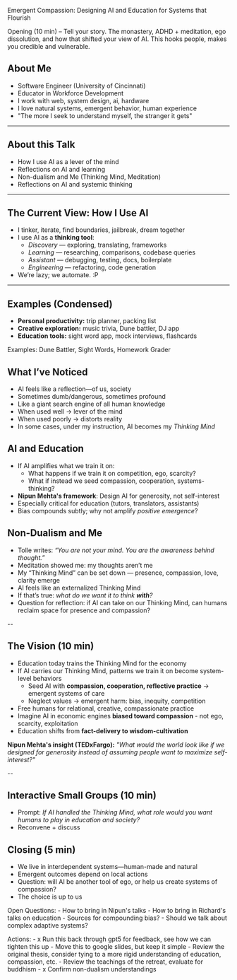 Emergent Compassion: Designing AI and Education for Systems that Flourish

Opening (10 min) – Tell your story. The monastery, ADHD + meditation, ego dissolution, and how that shifted your view of AI. This hooks people, makes you credible and vulnerable.

## About Me
- Software Engineer (University of Cincinnati)
- Educator in Workforce Development
- I work with web, system design, ai, hardware
- I love natural systems, emergent behavior, human experience
- "The more I seek to understand myself, the stranger it gets"

---

## About this Talk
- How I use AI as a lever of the mind
- Reflections on AI and learning
- Non-dualism and Me (Thinking Mind, Meditation)
- Reflections on AI and systemic thinking

---

## The Current View: How I Use AI
- I tinker, iterate, find boundaries, jailbreak, dream together  
- I use AI as a **thinking tool**:  
  - *Discovery* — exploring, translating, frameworks  
  - *Learning* — researching, comparisons, codebase queries  
  - *Assistant* — debugging, testing, docs, boilerplate  
  - *Engineering* — refactoring, code generation  
- We’re lazy; we automate. :P  

---

## Examples (Condensed)
- **Personal productivity:** trip planner, packing list  
- **Creative exploration:** music trivia, Dune battler, DJ app  
- **Education tools:** sight word app, mock interviews, flashcards  

Examples: Dune Battler, Sight Words, Homework Grader 

<!--
## Examples of how I have used AI:
- CLI command generator (videos, git, search)
- Europe Trip Planner
- Packing List Generator
- Interactive Game Engine
- Vinyl DJ web app
- Music Trivia app
- Code Generation, Documentation
- Javascript Translator (english <-> arabic/french/etc)
- Programming Language translator (ruby -> python)
- Exploring conference theme ideas, workshop tracks
- Explanations of large code base, functional tracing
- Researching ancient text translations with contextual framing

## Uses of AI specifically for education:
- Explorations of engineering concept analogies
- Kindergarden Sight Word app
- Mock Technical Interview Simulator
- Explorations of curriculum expansion concepts
- Flashcard & Quiz Generator
- Homework grader (with ruberic training)
- Generating new homework questions, projects

## Recent Projects: Mood Room
- Mood Room photo
- Hardware, Software, AI-Tooling, Music, Interactivity
- Tons of learning, lots of discovery and execution

## Recent Projects: Dune Battler
- Example of character photo
- AI usage: characters, battles, censorship, code writing

## Recent Projects: Music Trivia App
- Example of the trivia project
- AI Usage: looking up trivia, code generation

## Recent Projects: Kindergarten Sight Words App
- Example of the sight words
- Screenshot of the app
-->

## What I’ve Noticed
- AI feels like a reflection—of us, society  
- Sometimes dumb/dangerous, sometimes profound  
- Like a giant search engine of all human knowledge  
- When used well → lever of the mind  
- When used poorly → distorts reality  
- In some cases, under my instruction, AI becomes my *Thinking Mind*  

<!-- 
The Provocation (15 min) – Ask: if AI is just an amplifier of what we train it on, what happens if we train it only on competition, ego, and scarcity? What if instead we seeded it with compassion, cooperation, and systems-thinking? Bring in references from complexity science, Buddhism, and maybe even contemplative pedagogy in education. -->

## AI and Education
- If AI amplifies what we train it on:  
  - What happens if we train it on competition, ego, scarcity?
  - What if instead we seed compassion, cooperation, systems-thinking?
- **Nipun Mehta's framework**: Design AI for generosity, not self-interest
- Especially critical for education (tutors, translators, assistants)
- Bias compounds subtly; why not amplify *positive emergence*?

<!-- 
## AI in Education (Cautionary Reflection)
- As we use these tools, they become amplifiers of what we train them on. What happens when we train them on sources of competition, ego, and scarcity?
- What happens if we instead seed them with examples of compassion, cooperation, and systems-thinking?
- This becomes especially important as we look at AI as tutors, as research assistants, as translators, as assistants.
- Bias compounds and is often subtle or hidden. We have these amazing tools, why not increase the chances of emergent positive outcomes for students and all users? -->

## Non-Dualism and Me
- Tolle writes: *“You are not your mind. You are the awareness behind thought.”*  
- Meditation showed me: my thoughts aren’t me  
- My “Thinking Mind” can be set down — presence, compassion, love, clarity emerge  
- AI feels like an externalized Thinking Mind  
- If that’s true: *what do we want it to think **with**?*
- Question for reflection: if AI can take on our Thinking Mind, can humans reclaim space for presence and compassion?

<!-- ### Insights from *The Power of Now* (Tolle, 1997) -->
<!-- - The ego thrives on identification with thought; liberation comes from disidentifying.   -->
<!-- - When the mind quiets, we access a deeper seat of consciousness — presence, compassion, love.   -->
<!-- - This frames my experience: meditation showed me I am not bound to constant problem-solving.   -->


<!-- # Non-Dualism and Me
- Over the past few years I've been on a journey to understand more about my mind
- Pro: massive color and dopamine when problem solving, creatively connecting ideas, learning, focusing
- Con: underestimate my limits (physical, mental)
- It is easy to get so wrapped up into these machinations of the mind that we believe that we ARE our thoughts
- Our mind convinces us that this must be true, our value is based on our ability to produce, compete, accolades


## My experience with meditation
- I was a volunteer a retreat hosted in a non-religious context at a budhist retreat
- We discussed consciousness, connectedness, kindness, service, artificial intelligence, and systemic thinking
- Meditation, silence, quiet patience showed me it was possible to turn my Thinking Mind off
- If this is possible, it means that I am not my Thinking Mind
- While the go and thinking mind protect us from the world, Eckart Tolle tells us that Compassion, Love, and Empathy eminate from the seat of consciousness (Genuine Self) that lives behind the thoughts -->

--

<!-- 
The Vision (10 min) – Paint a picture of AI as a “thinking partner” that takes on cognitive load so humans can invest in relational, creative, compassionate practices. Education shifts from fact-delivery to wisdom-cultivation.

# A Brief Reflection on Education
- A large part of our education is training our mind for the real world, especially as it comes to workforce development, practical skills, and preparation for entering the labor market
- I would argue that a central tenant of this training is specifically designed to sharpen our Thinking Mind for participation in the economic systems that we depend on (for *money*, job, wealth creation, etc).

## AI in the Workforce
- Can AI take on the cognative load in the work force? What if we outsource our Thinking Mind?
- Imagine freeing our collective cognative load so that humans can invest in relational, creative, compassionate practices.
- Imagine AI agents participating in our economic engines with biases *toward* compassion, cooperation, and system thinking - without the trappings of human ego, scarcity mindset, and exploitative competition?
- Can we shift Education from fact-delivery to wisdom-cultivation?
- What if our current institutions and economic models, through intentional and compassionate AI participation, can be migrated from systems of harm and exploitation to systems that by default are sustainable and support the flourishing of all life? What would this do to our species, our culture, our planet and all life that depends on it, including us?
-->

## The Vision (10 min)
- Education today trains the Thinking Mind for the economy
- If AI carries our Thinking Mind, patterns we train it on become system-level behaviors  
    - Seed AI with **compassion, cooperation, reflective practice** → emergent systems of care  
    - Neglect values → emergent harm: bias, inequity, competition  
- Free humans for relational, creative, compassionate practice  
- Imagine AI in economic engines **biased toward compassion** - not ego, scarcity, exploitation  
- Education shifts from **fact-delivery to wisdom-cultivation**  

**Nipun Mehta's insight (TEDxFargo):** *"What would the world look like if we designed for generosity instead of assuming people want to maximize self-interest?"*

--

## Interactive Small Groups (10 min)
- Prompt: *If AI handled the Thinking Mind, what role would you want humans to play in education and society?*  
- Reconvene + discuss 

## Closing (5 min)
- We live in interdependent systems—human-made and natural  
- Emergent outcomes depend on local actions  
- Question: will AI be another tool of ego, or help us create systems of compassion?  
- The choice is up to us

<!-- 
## Closing
- We live in a world of interdependence and global systems, both human made and natural. These systems have emergent behaviors that are the result of individual actions at the local level. We are faced with a choice: Will this crop of AI be just another tool of ego, or can it help us create new emergent educational and economic systems of compassion? The choice is up to us. 

Closing (5 min) – Return to your core question, leave it open, tie back to faith and tradition: AI can be just another tool of ego, or it can help us create emergent systems of compassion. The choice is collective. -->

Open Questions:
    - How to bring in Nipun's talks
    - How to bring in Richard's talks on education
    - Sources for compounding bias?
    - Should we talk about complex adaptive systems?

Actions:
    - x Run this back through gpt5 for feedback, see how we can tighten this up
    - Move this to google slides, but keep it simple
    - Review the original thesis, consider tying to a more rigid understanding of education, compassion, etc.
    - Review the teachings of the retreat, evaluate for buddhism
    - x Confirm non-dualism understandings